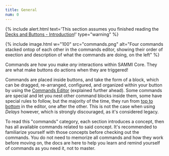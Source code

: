 ```yaml
---
title: General
num: 0
---
```


{% include alert.html text='This section assumes you finished reading the <a href="decks-and-buttons/introduction">Decks and Buttons - Introduction</a>!' type="warning" %}

{% include image.html w="100" src="commands.png" alt="Four commands stacked ontop of each other in the commands editor, showing their order of exection and description of what the commands are doing, on the left" %}

Commands are how you make *any* interactions within SAMMI Core. They are what make buttons do actions when they are triggered!

Commands are placed inside buttons, and take the form of a block, which can be dragged, re-arranged, configured, and organized within your button by using the [Commands Editor](#commands-editor) (explained further ahead). Some commands are special and let you nest other command blocks inside them, some have special rules to follow, but the majority of the time, they run from <u>top to bottom</u> in the editor, one after the other. This is not the case when using *Delays* however, which is strongly discouraged, as it's considered legacy.

To read this "commands" category, each section introduces a concept, then has all available commands related to said concept. It's recommended to familiarize yourself with those concepts before checking out the commands. You do not need to memorize all commands and how they work before moving on, the docs are here to help you learn and remind yourself of commands as you need it, not to master.